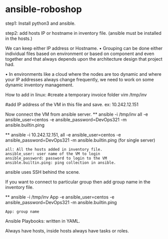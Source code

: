 # ansible-roboshop
step1: Install python3 and ansible.

step2: add hosts IP or hostname in inventory file. (ansible must be installed in the hosts.)

  We can keep either IP address or Hostname.
  • Grouping can be done either individual files based on environment or based on component and even together and that always depends upon the architecture design that project had.
  
  • In environments like a cloud where the nodes are too dynamic and where your IP addresses always change frequently, we need to work on some dynamic inventory management.

  How to add in linux:
  #create a temporary invoice folder
  vim /tmp/inv
  
  #add IP address of the VM in this file and save.
  ex: 10.242.12.151

  Now connect the VM from ansible server.
  ** ansible -i /tmp/inv all -e ansible_user=centos -e ansible_password=DevOps321 -m ansible.builtin.ping 
  
  ** ansible -i 10.242.12.151, all -e ansible_user=centos -e ansible_password=DevOps321 -m ansible.builtin.ping (for single server)
  
    all: All the hosts added in inventory file.
    ansible_user: user name of the VM to login
    ansible_password: password to login to the VM
    ansible.builtin.ping: ping collection in ansible.
    
  ansible uses SSH behind the scene.

  If you want to connect to particular group then add group name in the inventory file.
  
** ansible -i /tmp/inv App -e ansible_user=centos -e ansible_password=DevOps321 -m ansible.builtin.ping 

    App: group name

Ansible Playbooks: written in YAML.

  Always have hosts, inside hosts always have tasks or roles.



  
